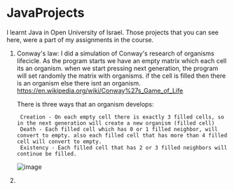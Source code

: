 # JavaProjects

I learnt Java in Open University of Israel. Those projects that you can see here, were a part of my assignments in the course.


1. Conway's law:
   I did a simulation of Conway's research of organisms lifecicle.
   As the program starts we have an empty matrix which each cell its an organism. when we start pressing next generation, the program will set randomly the matrix with organisms. if the cell is filled then there is an organism else there isnt an organism. https://en.wikipedia.org/wiki/Conway%27s_Game_of_Life
   
   There is three ways that an organism develops:
   
        Creation - On each empty cell there is exactly 3 filled cells, so in the next generation will create a new organism (filled cell)
        Death - Each filled cell which has 0 or 1 filled neighbor, will convert to empty. also each filled cell that has more than 4 filled cell will convert to empty.
        Existency - Each filled cell that has 2 or 3 filled neighbors will continue be filled.
        
   ![image](https://user-images.githubusercontent.com/64331443/155856524-6965371c-257e-43c8-871d-6e36cbb21ade.png)

   
2. 
